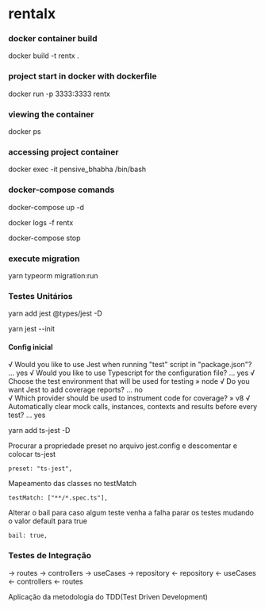 # rentalx

### docker container build

docker build -t rentx .

### project start in docker with dockerfile

docker run -p 3333:3333 rentx

### viewing the container

docker ps

### accessing project container

docker exec -it pensive_bhabha /bin/bash

### docker-compose comands

docker-compose up -d

docker logs -f rentx

docker-compose stop

### execute migration

yarn typeorm migration:run

### Testes Unitários 

yarn add jest @types/jest -D

yarn jest --init

#### Config inicial

√ Would you like to use Jest when running "test" script 
in "package.json"? ... yes
√ Would you like to use Typescript for the configuration file? ... yes
√ Choose the test environment that will be used for testing » node
√ Do you want Jest to add coverage reports? ... no      
√ Which provider should be used to instrument code for coverage? » v8
√ Automatically clear mock calls, instances, contexts and results before every test? ... yes

yarn add ts-jest -D

Procurar a propriedade preset no arquivo jest.config e descomentar e colocar ts-jest

`preset: "ts-jest",`

Mapeamento das classes no testMatch

`testMatch: ["**/*.spec.ts"],`

Alterar o bail para caso algum teste venha a falha parar os testes mudando o valor default para true
  
`bail: true,`

### Testes de Integração

-> routes -> controllers -> useCases -> repository
<- repository <- useCases <- controllers <- routes

Aplicação da metodologia do TDD(Test Driven Development)
